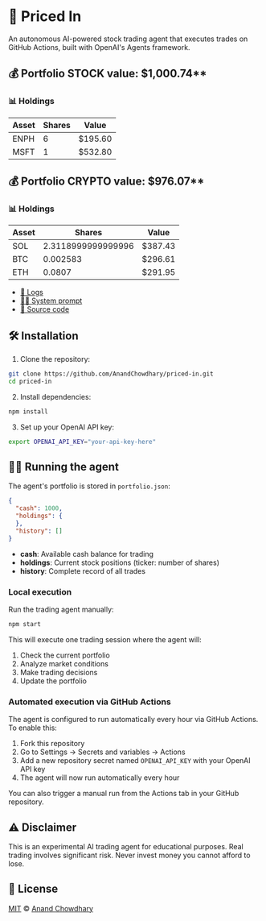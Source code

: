 # 🤖 Priced In

An autonomous AI-powered stock trading agent that executes trades on GitHub Actions, built with OpenAI's Agents framework.

<!-- auto STOCK start -->
  
  ## 💰 Portfolio STOCK value: $1,000.74**
  
  ### 📊 Holdings
  
  | Asset | Shares | Value |
  |-------|--------|-------|
  | ENPH | 6 | $195.60 |
| MSFT | 1 | $532.80 |
  
  <!-- auto STOCK end -->

  <!-- auto CRYPTO start -->
  
  ## 💰 Portfolio CRYPTO value: $976.07**
  
  ### 📊 Holdings
  
  | Asset | Shares | Value |
  |-------|--------|-------|
  | SOL | 2.3118999999999996 | $387.43 |
| BTC | 0.002583 | $296.61 |
| ETH | 0.0807 | $291.95 |
  
  <!-- auto CRYPTO end -->

- [🧠 Logs](./agent.log)
- [🧑‍💻 System prompt](./system-prompt.md)
- [📁 Source code](./agent.ts)

## 🛠️ Installation

1. Clone the repository:

```bash
git clone https://github.com/AnandChowdhary/priced-in.git
cd priced-in
```

2. Install dependencies:

```bash
npm install
```

3. Set up your OpenAI API key:

```bash
export OPENAI_API_KEY="your-api-key-here"
```

## 🏃‍♂️ Running the agent

The agent's portfolio is stored in `portfolio.json`:

```json
{
  "cash": 1000,
  "holdings": {
  },
  "history": []
}
```

- **cash**: Available cash balance for trading
- **holdings**: Current stock positions (ticker: number of shares)
- **history**: Complete record of all trades

### Local execution

Run the trading agent manually:

```bash
npm start
```

This will execute one trading session where the agent will:

1. Check the current portfolio
2. Analyze market conditions
3. Make trading decisions
4. Update the portfolio

### Automated execution via GitHub Actions

The agent is configured to run automatically every hour via GitHub Actions. To enable this:

1. Fork this repository
2. Go to Settings → Secrets and variables → Actions
3. Add a new repository secret named `OPENAI_API_KEY` with your OpenAI API key
4. The agent will now run automatically every hour

You can also trigger a manual run from the Actions tab in your GitHub repository.

## ⚠️ Disclaimer

This is an experimental AI trading agent for educational purposes. Real trading involves significant risk. Never invest money you cannot afford to lose.

## 📄 License

[MIT](./LICENSE) © [Anand Chowdhary](https://anandchowdhary.com)
